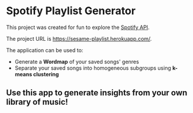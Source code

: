 # Spotify Playlist Generator

This project was created for fun to explore the [Spotify API](https://developer.spotify.com/).

The project URL is https://sesame-playlist.herokuapp.com/.

The application can be used to:
* Generate a **Wordmap** of your saved songs' genres
* Separate your saved songs into homogeneous subgroups using **k-means clustering**

## Use this app to generate insights from your own library of music!
